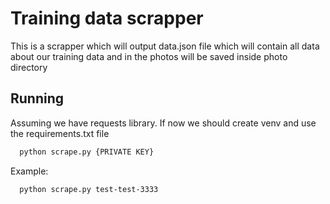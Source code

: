 # Training data scrapper
This is a scrapper which will output data.json file which will contain all data about our training data
and in the photos will be saved inside photo directory

## Running
Assuming we have requests library. If now we should create venv and use the requirements.txt file
```bash
  python scrape.py {PRIVATE KEY}
```
Example:
```shell
  python scrape.py test-test-3333
```
